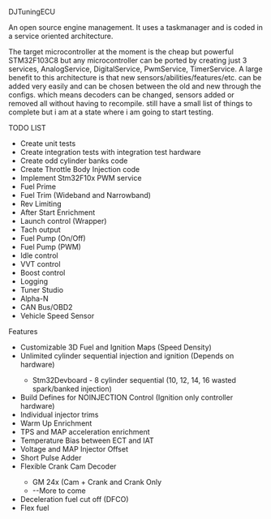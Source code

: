 DJTuningECU

An open source engine management. It uses a taskmanager and is coded in a service oriented architecture.

The target microcontroller at the moment is the cheap but powerful STM32F103C8 but any microcontroller can be ported by creating just 3 services, AnalogService, DigitalService, PwmService, TimerService. A large benefit to this architecture is that new sensors/abilities/features/etc. can be added very easily and can be chosen between the old and new through the configs. which means decoders can be changed, sensors added or removed all without having to recompile. still have a small list of things to complete but i am at a state where i am going to start testing.

TODO LIST<br>
<ul>
  <li>Create unit tests</li>
  <li>Create integration tests with integration test hardware</li>
  <li>Create odd cylinder banks code</li>
  <li>Create Throttle Body Injection code</li>
  <li>Implement Stm32F10x PWM service</li>
  <li>Fuel Prime</li>
  <li>Fuel Trim (Wideband and Narrowband)</li>
  <li>Rev Limiting</li>
  <li>After Start Enrichment</li>
  <li>Launch control (Wrapper)</li>
  <li>Tach output</li>
  <li>Fuel Pump (On/Off)</li>
  <li>Fuel Pump (PWM)</li>
  <li>Idle control</li>
  <li>VVT control</li>
  <li>Boost control</li>
  <li>Logging</li>
  <li>Tuner Studio</li>
  <li>Alpha-N</li>
  <li>CAN Bus/OBD2</li>
  <li>Vehicle Speed Sensor</li>
</ul  

Features<br>
<ul>
  <li>Customizable 3D Fuel and Ignition Maps (Speed Density)</li>
  <li>Unlimited cylinder sequential injection and ignition (Depends on hardware)</li>
    <ul>
      <li>Stm32Devboard - 8 cylinder sequential (10, 12, 14, 16 wasted spark/banked injection)</li>
    </ul>
  <li>Build Defines for NOINJECTION Control (Ignition only controller hardware)</li>
  <li>Individual injector trims</li>
  <li>Warm Up Enrichment</li>
  <li>TPS and MAP acceleration enrichment</li>
  <li>Temperature Bias between ECT and IAT</li>
  <li>Voltage and MAP Injector Offset</li>
  <li>Short Pulse Adder</li>
  <li>Flexible Crank Cam Decoder</li>
    <ul>
      <li>GM 24x (Cam + Crank and Crank Only</li>
      <li>--More to come</li>
    </ul>
  <li>Deceleration fuel cut off (DFCO)</li>
  <li>Flex fuel</li>
</ul>
